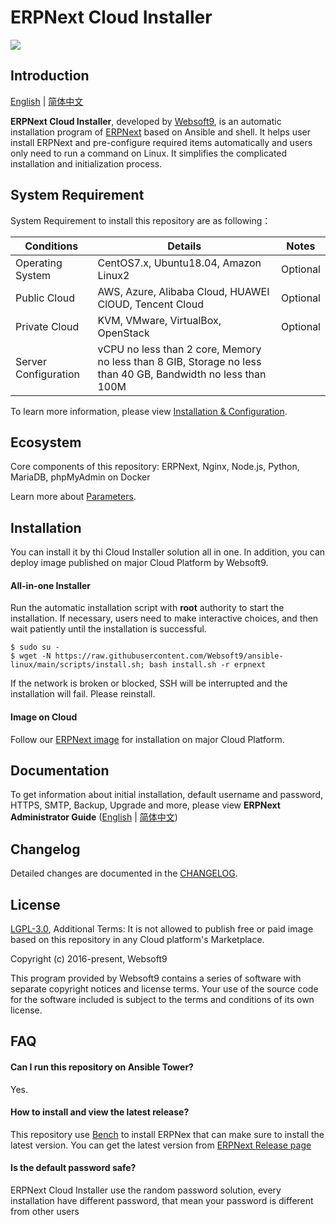 # ERPNext Cloud Installer

![](https://libs.websoft9.com/common/websott9-cloud-installer.png) 

## Introduction

[English](/README.md) | [简体中文](/README-zh.md)  

**ERPNext Cloud Installer**, developed by [Websoft9](https://www.websoft9.com), is an automatic installation program of [ERPNext](https://erpnext.com/) based on Ansible and shell. It helps user install ERPNext and pre-configure required items automatically and users only need to run a command on Linux. It simplifies the complicated installation and initialization process.  

## System Requirement

System Requirement to install this repository are as following：

| Conditions       | Details                               | Notes                |
| ------------------- | --------------------------------| -------------------- |
| Operating System   | CentOS7.x, Ubuntu18.04, Amazon Linux2 | Optional                 |
| Public Cloud     | AWS, Azure, Alibaba Cloud, HUAWEI ClOUD, Tencent Cloud    | Optional                 |
| Private Cloud     | KVM, VMware, VirtualBox, OpenStack    | Optional                 |
| Server Configuration | vCPU no less than 2 core, Memory no less than  8 GIB, Storage no less than 40 GB, Bandwidth no less than 100M ||

To learn more information, please view [Installation & Configuration](https://github.com/frappe/bench).

## Ecosystem

Core components of this repository: ERPNext, Nginx, Node.js, Python, MariaDB, phpMyAdmin on Docker

Learn more about [Parameters](/docs/stack-components.md).

## Installation

You can install it by thi Cloud Installer solution all in one. In addition, you can deploy image published on major Cloud Platform by Websoft9.

#### All-in-one Installer

Run the automatic installation script with **root** authority to start the installation. If necessary, users need to make interactive choices, and then wait patiently until the installation is successful.

```
$ sudo su -
$ wget -N https://raw.githubusercontent.com/Websoft9/ansible-linux/main/scripts/install.sh; bash install.sh -r erpnext
```

If the network is broken or blocked, SSH will be interrupted and the installation will fail. Please reinstall.

#### Image on Cloud 

Follow our [ERPNext image](https://apps.websoft9.com/erpnext) for installation on major Cloud Platform.

## Documentation

To get information about initial installation, default username and password, HTTPS, SMTP, Backup, Upgrade and more, please view **ERPNext Administrator Guide** ([English](https://support.websoft9.com/docs/erpnext) | [简体中文](https://support.websoft9.com/docs/erpnext/zh))

## Changelog

Detailed changes are documented in the [CHANGELOG](/CHANGELOG.md).

## License

[LGPL-3.0](/License.md), Additional Terms: It is not allowed to publish free or paid image based on this repository in any Cloud platform's Marketplace.

Copyright (c) 2016-present, Websoft9

This program provided by Websoft9 contains a series of software with separate copyright notices and license terms. Your use of the source code for the software included is subject to the terms and conditions of its own license.

## FAQ

#### Can I run this repository on Ansible Tower? 

Yes.

#### How to install and view the latest release?

This repository use [Bench](https://github.com/frappe/bench) to install ERPNex that can make sure to install the latest version. You can get the latest version from [ERPNext Release page](https://github.com/frappe/erpnext/releases)

#### Is the default password safe?

ERPNext Cloud Installer use the random password solution, every installation have different password, that mean your password is different from other users
